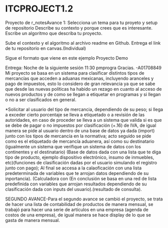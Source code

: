 # ITCPROJECT1.2

Proyecto de r_notesAvance 1: Selecciona un tema para tu proyeto y setup de repositorio
Describe su contexto y porque crees que es interesante. Escribe un algoritmo que describa tu proyecto.

Sube el contexto y el algoritmo al archivo readme en Github. Entrega el link de tu repositorio en canvas.(Individual)

Sigue el formato que viene en este ejemplo Proyecto Demo

Entrega: Noche de la siguiente sesión 11:30 pmprogra
Gracias.
-A01708849
Mi proyecto se basa en un sistema para clasificar distintos tipos de mercancías que acceden a aduanas mexicanas, incluyendo aranceles y pago de impuestos, esto lo considero de gran relevancia ya que se sabe que desde las nuevas políticas ha habido un rezago en cuanto al acceso de nuevos productos y de como se llegan a etiquetar en programas y si llegan o no a ser clasificados en general. 

*Solicitar al usuario del tipo de mercancia, dependiendo de su peso; si llega a exceder cierto porcentaje se lleva a etiquetado o a revisión de las autoridades, en caso de proceder se lleva a un sistema que valida si es que se debe de pagar o no impuestos por clasificación (+.16) de IVA, de igual manera se pide al usuario dentro de una base de datos ya dada (import) junto con los tipos de mercancía en la normativa; acto seguido se pide como es el etiquetado de mercancía aduanera, así como su destinatario (igualmente un sistema que verifique un sistema de datos con los continentes y el destinatario)
(Base de datos dada con una lista que te diga tipo de producto, ejemplo dispositivo electrónico, insumo de inmuebles, etc)(funciones de clasificación dadas por el usuario simulando el registro junto con pago); 
Al final se accesa a la calaoficación con una lista predeterminada de variables que te arrojan datos dependiendo de su inportancia). 
(Calculadora con 
(En conclusión se basa en una red de lista predefinida con variables que arrojan resultados dependiendo de su clasificación dada con inputs del usuario).(resultado de consulta).

SEGUNDO AVANCE-Para el segundo avance se cambió el proyecto, se trata de hacer una lista de contabilidad de productos de manera mensual, se trabajó para hacer una serie de artículos en una empresa (agenda de costos de una empresa), de igual manera se hace display de lo que se gasta de manera mensual.
